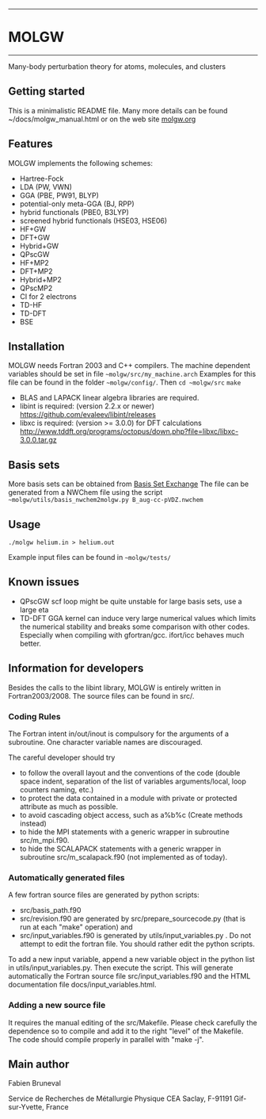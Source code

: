 -----------------------------------------
#                 MOLGW
-----------------------------------------


Many-body perturbation theory for atoms, molecules, and clusters


## Getting started

This is a minimalistic README file.
Many more details can be found ~/docs/molgw_manual.html
or on the web site [molgw.org](http://www.molgw.org/start.html)


## Features

MOLGW implements the following schemes:
- Hartree-Fock
- LDA (PW, VWN)
- GGA (PBE, PW91, BLYP)
- potential-only meta-GGA (BJ, RPP)
- hybrid functionals (PBE0, B3LYP)
- screened hybrid functionals (HSE03, HSE06)
- HF+GW
- DFT+GW
- Hybrid+GW
- QPscGW
- HF+MP2
- DFT+MP2
- Hybrid+MP2
- QPscMP2
- CI for 2 electrons 
- TD-HF
- TD-DFT
- BSE


## Installation

MOLGW needs Fortran 2003 and C++ compilers.
The machine dependent variables should be set in file `~molgw/src/my_machine.arch`
Examples for this file can be found in the folder `~molgw/config/`.
Then
`cd ~molgw/src`
`make`

- BLAS and LAPACK linear algebra libraries are required.
- libint is required: (version 2.2.x or newer)
https://github.com/evaleev/libint/releases
- libxc is required: (version >= 3.0.0) for DFT calculations
http://www.tddft.org/programs/octopus/down.php?file=libxc/libxc-3.0.0.tar.gz


## Basis sets
More basis sets can be obtained from [Basis Set Exchange](https://bse.pnl.gov/bse/portal)
The file can be generated from a NWChem file using the script
`~molgw/utils/basis_nwchem2molgw.py B_aug-cc-pVDZ.nwchem`


## Usage

`./molgw helium.in > helium.out`

Example input files can be found in `~molgw/tests/`


## Known issues
- QPscGW scf loop might be quite unstable for large basis sets, use a large eta
- TD-DFT GGA kernel can induce very large numerical values which limits the numerical stability and breaks some comparison with other codes.
Especially when compiling with gfortran/gcc. ifort/icc behaves much better.


## Information for developers

Besides the calls to the libint library, MOLGW is entirely written in Fortran2003/2008.
The source files can be found in src/.

### Coding Rules
The Fortran intent in/out/inout is compulsory for the arguments of a subroutine.
One character variable names are discouraged.

The careful developer should try
- to follow the overall layout and the conventions of the code (double space indent, separation of the list of variables arguments/local, loop counters naming, etc.)
- to protect the data contained in a module with private or protected attribute as much as possible.
- to avoid cascading object access, such as a%b%c (Create methods instead)
- to hide the MPI statements with a generic wrapper in subroutine src/m_mpi.f90.
- to hide the SCALAPACK statements with a generic wrapper in subroutine src/m_scalapack.f90 (not implemented as of today).

### Automatically generated files
A few fortran source files are generated by python scripts:
- src/basis_path.f90
- src/revision.f90 
are generated by src/prepare_sourcecode.py (that is run at each "make" operation)
and
- src/input_variables.f90
is generated by utils/input_variables.py  .
Do not attempt to edit the fortran file. You should rather edit the python scripts.

To add a new input variable, append a new variable object in the python list in utils/input_variables.py.
Then execute the script. This will generate automatically the Fortran source file src/input_variables.f90
and the HTML documentation file docs/input_variables.html.

### Adding a new source file
It requires the manual editing of the src/Makefile.
Please check carefully the dependence so to compile and add it to the right "level" of the Makefile.
The code should compile properly in parallel with "make -j".


## Main author

Fabien Bruneval

Service de Recherches de Métallurgie Physique
CEA Saclay, F-91191 Gif-sur-Yvette, France
